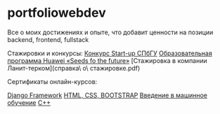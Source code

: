 # portfoliowebdev
Все о моих достижениях и опыте, что добавит ценности на позиции backend, frontend, fullstack

Стажировки и конкурсы:
[Конкурс Start-up СПбГУ](стартап.pdf)
[Образовательная программа Huawei «Seeds fo the future»](P1370734-min-конвертирован_compressed.pdf)
[Стажировка в компании Ланит-терком](справка\ о\ стажировке.pdf)

Сертификаты онлайн-курсов:

[Django Framework](https://vk.cc/awV3zx)
[HTML, CSS, BOOTSTRAP](https://vk.cc/awV3Ej)
[Введение в машинное обучение](https://vk.cc/awV3nI)
[С++](https://stepik.org/cert/42890)
